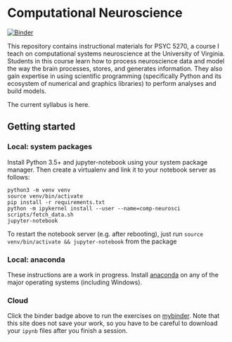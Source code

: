 
# Computational Neuroscience

[![Binder](https://mybinder.org/badge.svg)](https://mybinder.org/v2/gh/melizalab/comp-neurosci.git/master)

This repository contains instructional materials for PSYC 5270, a course I teach on computational systems neuroscience at the University of Virginia. Students in this course learn how to process neuroscience data and model the way the brain processes, stores, and generates information. They also gain expertise in using scientific programming (specifically Python and its ecosystem of numerical and graphics libraries) to perform analyses and build models.

The current syllabus is here.

## Getting started

### Local: system packages

Install Python 3.5+ and jupyter-notebook using your system package manager. Then create a virtualenv and link it to your notebook server as follows:

``` shell
python3 -m venv venv
source venv/bin/activate
pip install -r requirements.txt
python -m ipykernel install --user --name=comp-neurosci
scripts/fetch_data.sh
jupyter-notebook
```

To restart the notebook server (e.g. after rebooting), just run `source venv/bin/activate && jupyter-notebook` from the package

### Local: anaconda

These instructions are a work in progress. Install [anaconda](https://docs.anaconda.com/anaconda/install/) on any of the major operating systems (including Windows).

### Cloud

Click the binder badge above to run the exercises on [mybinder](https://mybinder.org). Note that this site does not save your work, so you have to be careful to download your `ipynb` files after you finish a session.
